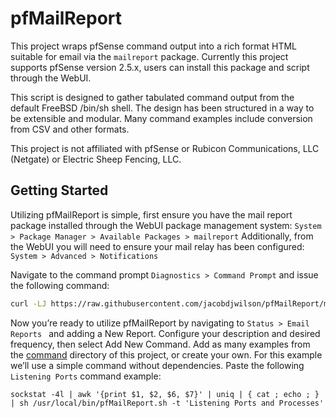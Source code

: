 # pfMailReport
This project wraps pfSense command output into a rich format HTML suitable for email via the `mailreport` package. Currently this project supports pfSense version 2.5.x, users can install this package and script through the WebUI.

This script is designed to gather tabulated command output from the default FreeBSD /bin/sh shell. The design has been structured in a way to be extensible and modular. Many command examples include conversion from CSV and other formats.

This project is not affiliated with pfSense or Rubicon Communications, LLC (Netgate) or Electric Sheep Fencing, LLC.

## Getting Started
Utilizing pfMailReport is simple, first ensure you have the mail report package installed through the WebUI package management system: ` System > Package Manager > Available Packages > mailreport `
Additionally, from the WebUI you will need to ensure your mail relay has been configured:  ` System > Advanced > Notifications `

Navigate to the command prompt ` Diagnostics > Command Prompt ` and issue the following command:

```sh
curl -LJ https://raw.githubusercontent.com/jacobdjwilson/pfMailReport/main/pfMailReport.sh -o /usr/local/bin/pfMailReport.sh
```

Now you’re ready to utilize pfMailReport by navigating to `Status > Email Reports ` and adding a New Report. Configure your description and desired frequency, then select Add New Command. Add as many examples from the [command](https://github.com/jacobdjwilson/pfMailReport/tree/main/commands) directory of this project, or create your own. For this example we’ll use a simple command without dependencies.
Paste the following `Listening Ports` command example:

```
sockstat -4l | awk '{print $1, $2, $6, $7}' | uniq | { cat ; echo ; } | sh /usr/local/bin/pfMailReport.sh -t 'Listening Ports and Processes'
```
